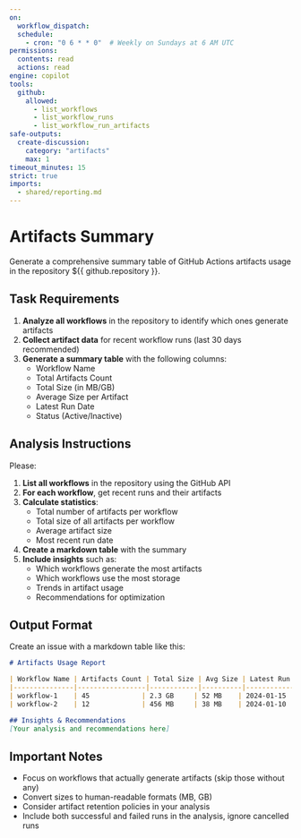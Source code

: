 ```yaml
---
on:
  workflow_dispatch:
  schedule:
    - cron: "0 6 * * 0"  # Weekly on Sundays at 6 AM UTC
permissions:
  contents: read
  actions: read
engine: copilot
tools:
  github:
    allowed: 
      - list_workflows
      - list_workflow_runs
      - list_workflow_run_artifacts
safe-outputs:
  create-discussion:
    category: "artifacts"
    max: 1
timeout_minutes: 15
strict: true
imports:
  - shared/reporting.md
---
```


# Artifacts Summary

Generate a comprehensive summary table of GitHub Actions artifacts usage in the repository ${{ github.repository }}.

## Task Requirements

1. **Analyze all workflows** in the repository to identify which ones generate artifacts
2. **Collect artifact data** for recent workflow runs (last 30 days recommended)
3. **Generate a summary table** with the following columns:
   - Workflow Name
   - Total Artifacts Count
   - Total Size (in MB/GB)
   - Average Size per Artifact
   - Latest Run Date
   - Status (Active/Inactive)

## Analysis Instructions

Please:

1. **List all workflows** in the repository using the GitHub API
2. **For each workflow**, get recent runs and their artifacts
3. **Calculate statistics**:
   - Total number of artifacts per workflow
   - Total size of all artifacts per workflow
   - Average artifact size
   - Most recent run date
4. **Create a markdown table** with the summary
5. **Include insights** such as:
   - Which workflows generate the most artifacts
   - Which workflows use the most storage
   - Trends in artifact usage
   - Recommendations for optimization

## Output Format

Create an issue with a markdown table like this:

```markdown
# Artifacts Usage Report

| Workflow Name | Artifacts Count | Total Size | Avg Size | Latest Run | Status |
|---------------|-----------------|------------|----------|------------|--------|
| workflow-1    | 45             | 2.3 GB     | 52 MB    | 2024-01-15 | Active |
| workflow-2    | 12             | 456 MB     | 38 MB    | 2024-01-10 | Active |

## Insights & Recommendations
[Your analysis and recommendations here]
```

## Important Notes

- Focus on workflows that actually generate artifacts (skip those without any)
- Convert sizes to human-readable formats (MB, GB)
- Consider artifact retention policies in your analysis
- Include both successful and failed runs in the analysis, ignore cancelled runs
